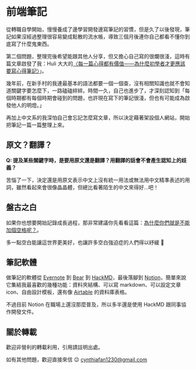 # 前端筆記

從轉職自學開始，慢慢養成了邊學習開發邊寫筆記的習慣，但是久了以後發現，筆記如果沒經過整理很容易變成鬆散的流水帳，導致三個月後連你自己都看不懂你到底寫了什麼鬼東西。

第二個問題，整理完後希望能跟其他人分享，但又擔心自己寫的很爛很淺，這時有篇文章啟發了我：Huli 大大的[〈每一篇心得都有價值——為什麼初學者才更應該要寫心得筆記〉](https://medium.com/hulis-blog/why-blogging-ab77fd8c6ffa)」。

幾年前，在新手村的我連最基本的語法都要一個一個查，沒有相關知識也就不會知道關鍵字要怎麼下，一路磕磕絆絆。時間一久，自己也進步了，才深刻認知到「每個時期都有每個時期會碰到的問題，也許現在寫下的筆記很淺，但也有可能成為啟發他人的明燈。」

再加上中文系的我深怕自己會忘記怎麼寫文章，所以決定藉著架設個人網站，開始把筆記一篇一篇整理上來。

## 原文？翻譯？

**Q: 提及某些關鍵字時，是要用原文還是翻譯？用翻譯的話會不會產生認知上的歧義？**

苦惱了一下，決定還是用原文表示中文上沒有統一用法或無法用中文精準表述的用詞，雖然看起來會很像晶晶體，但總比看著陌生的中文來得好...吧！

## 盤古之白

如果你也想要開始記錄成長過程，那非常建議你先看看這篇：[為什麼你們就是不能加個空格呢？](https://github.com/vinta/pangu.js/blob/master/README.md)。

多一點空白能讓這世界更美好，也讓許多空白強迫症的人們得以紓緩 :ghost:

## 筆記軟體

做筆記的軟體從 [Evernote](https://evernote.com/intl/zh-tw) 到 [Bear](https://bear.app/) 到 [HackMD](https://hackmd.io/)，最後落腳到 [Notion](https://www.notion.so/)，簡單來說它集結我最喜歡的幾種功能：資料夾結構、可以寫 markdown、可以設定文章 icon、自由設計模板，還有像 [Airtable](https://airtable.com/) 的資料庫表格。

不過目前 Notion 在職場上還沒那麼普及，所以多半還是使用 HackMD 跟同事協作開發文件。

## 關於轉載

歡迎非營利的轉載利用，引用請註明出處。


如有其他問題，歡迎直接來信 :wink: cynthiafan1230@gmail.com
